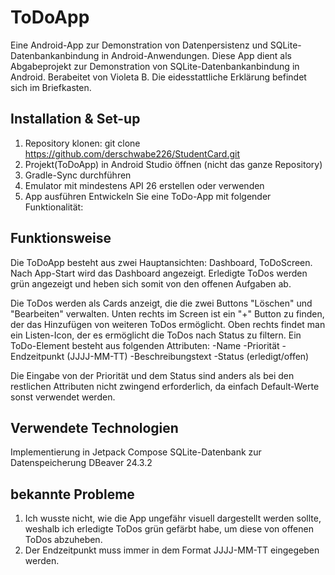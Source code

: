 # ToDoApp
Eine Android-App zur Demonstration von Datenpersistenz und SQLite-Datenbankanbindung in Android-Anwendungen. Diese App dient als Abgabeprojekt zur Demonstration von SQLite-Datenbankanbindung in Android. Berabeitet von Violeta B. Die eidesstattliche Erklärung befindet sich im Briefkasten.
## Installation & Set-up
1. Repository klonen:
 git clone https://github.com/derschwabe226/StudentCard.git
3. Projekt(ToDoApp) in Android Studio öffnen (nicht das ganze Repository)
4. Gradle-Sync durchführen
5. Emulator mit mindestens API 26 erstellen oder verwenden
6. App ausführen
Entwickeln Sie eine ToDo-App mit folgender Funktionalität:

## Funktionsweise
Die ToDoApp besteht aus zwei Hauptansichten: Dashboard, ToDoScreen.
Nach App-Start wird das Dashboard angezeigt.
Erledigte ToDos werden grün angezeigt und heben sich somit von den offenen Aufgaben ab.

Die ToDos werden als Cards anzeigt, die die zwei Buttons "Löschen" und "Bearbeiten" verwalten.
Unten rechts im Screen ist ein "+" Button zu finden, der das Hinzufügen von weiteren ToDos ermöglicht.
Oben rechts findet man ein Listen-Icon, der es ermöglicht die ToDos nach Status zu filtern.
Ein ToDo-Element besteht aus folgenden Attributen:
-Name
-Priorität
-Endzeitpunkt (JJJJ-MM-TT)
-Beschreibungstext
-Status (erledigt/offen)

Die Eingabe von der Priorität und dem Status sind anders als bei den restlichen Attributen nicht zwingend erforderlich, da einfach Default-Werte sonst verwendet werden.

## Verwendete Technologien
Implementierung in Jetpack Compose
SQLite-Datenbank zur Datenspeicherung
DBeaver 24.3.2

## bekannte Probleme
1. Ich wusste nicht, wie die App ungefähr visuell dargestellt werden sollte, weshalb ich erledigte ToDos grün gefärbt habe, um diese von offenen ToDos abzuheben.
2. Der Endzeitpunkt muss immer in dem Format JJJJ-MM-TT eingegeben werden.

